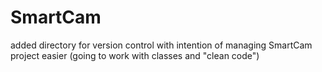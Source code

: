 # SmartCam
added directory for version control with intention of managing SmartCam project easier (going to work with classes and "clean code")

